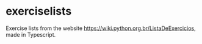 # exerciselists
Exercise lists from the website https://wiki.python.org.br/ListaDeExercicios, made in Typescript.
